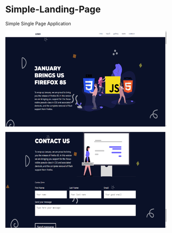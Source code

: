 # Simple-Landing-Page
Simple Single Page Application
<p align="center">
  <img src="https://github.com/risuunn/Simple-Landing-Page/blob/main/assets/design.png?raw=true" alt="design" width="auto" height="300">
</p>

<p align="center">
  <img src="https://github.com/risuunn/Simple-Landing-Page/blob/main/assets/contact-section.png?raw=true" alt="contact-section" width="auto" height="300">
</p>
